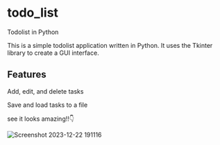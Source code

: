 # todo_list
Todolist in Python

This is a simple todolist application written in Python. 
It uses the Tkinter library to create a GUI interface.

## Features
Add, edit, and delete tasks

Save and load tasks to a file

see it looks amazing!!👇

![Screenshot 2023-12-22 191116](https://github.com/vedapriya17/todo_list/assets/140573640/7162137f-8af4-4ac0-9566-5e1ce455e21a)

